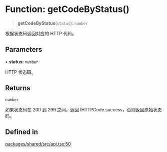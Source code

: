# Function: getCodeByStatus()

> **getCodeByStatus**(`status`): `number`

根据状态码返回对应的 HTTP 代码。

## Parameters

• **status**: `number`

HTTP 状态码。

## Returns

`number`

如果状态码在 200 到 299 之间，返回 IHTTPCode.success，否则返回原始状态码。

## Defined in

[packages/shared/src/api.tsx:50](https://github.com/yimoka/frontend/blob/b3e03ee786f624575c621abcdf4ca6391a862316/packages/shared/src/api.tsx#L50)
